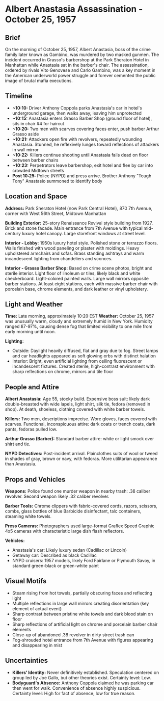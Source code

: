 # Albert Anastasia Assassination - October 25, 1957

## Brief
On the morning of October 25, 1957, Albert Anastasia, boss of the crime family later known as Gambino, was murdered by two masked gunmen. The incident occurred in Grasso's barbershop at the Park Sheraton Hotel in Manhattan while Anastasia sat in the barber's chair. The assassination, ordered by rivals Vito Genovese and Carlo Gambino, was a key moment in the American underworld power struggle and forever cemented the public image of brutal mafia executions.

## Timeline
- **~10:10:** Driver Anthony Coppola parks Anastasia's car in hotel's underground garage, then walks away, leaving him unprotected
- **~10:15:** Anastasia enters Grasso Barber Shop (ground floor of hotel), sits in chair #4 for haircut
- **~10:20:** Two men with scarves covering faces enter, push barber Arthur Grasso aside
- **~10:21:** Attackers open fire with revolvers, repeatedly wounding Anastasia. Stunned, he reflexively lunges toward reflections of attackers in wall mirror
- **~10:22:** Killers continue shooting until Anastasia falls dead on floor between barber chairs
- **~10:23:** Perpetrators leave barbershop, exit hotel and flee by car into crowded Midtown streets
- **Post 10:25:** Police (NYPD) and press arrive. Brother Anthony "Tough Tony" Anastasio summoned to identify body

## Location and Space
**Address:** Park Sheraton Hotel (now Park Central Hotel), 870 7th Avenue, corner with West 56th Street, Midtown Manhattan

**Building Exterior:** 25-story Renaissance Revival style building from 1927. Brick and stone facade. Main entrance from 7th Avenue with typical mid-century luxury hotel canopy. Large storefront windows at street level.

**Interior - Lobby:** 1950s luxury hotel style. Polished stone or terrazzo floors. Walls finished with wood paneling or plaster with moldings. Heavy upholstered armchairs and sofas. Brass standing ashtrays and warm incandescent lighting from chandeliers and sconces.

**Interior - Grasso Barber Shop:** Based on crime scene photos, bright and sterile interior. Light floor of linoleum or tiles, likely black and white checkerboard. Light-colored painted walls. Large wall mirrors opposite barber stations. At least eight stations, each with massive barber chair with porcelain base, chrome elements, and dark leather or vinyl upholstery.

## Light and Weather
**Time:** Late morning, approximately 10:20 EST
**Weather:** October 25, 1957 was unusually warm, cloudy and extremely humid in New York. Humidity ranged 87-97%, causing dense fog that limited visibility to one mile from early morning until noon.

**Lighting:**
- Outside: Daylight heavily diffused, flat and gray due to fog. Street lamps and car headlights appeared as soft glowing orbs with distinct halation
- Interior: Bright, even artificial lighting from ceiling fluorescent or incandescent fixtures. Created sterile, high-contrast environment with sharp reflections on chrome, mirrors and tile floor

## People and Attire
**Albert Anastasia:** Age 55, stocky build. Expensive boss suit: likely dark double-breasted with wide lapels, light shirt, silk tie, fedora (removed in shop). At death, shoeless, clothing covered with white barber towels.

**Killers:** Two men, descriptions imprecise. Wore gloves, faces covered with scarves. Functional, inconspicuous attire: dark coats or trench coats, dark pants, fedoras pulled low.

**Arthur Grasso (Barber):** Standard barber attire: white or light smock over shirt and tie.

**NYPD Detectives:** Post-incident arrival. Plainclothes suits of wool or tweed in shades of gray, brown or navy, with fedoras. More utilitarian appearance than Anastasia.

## Props and Vehicles
**Weapons:** Police found one murder weapon in nearby trash: .38 caliber revolver. Second weapon likely .32 caliber revolver.

**Barber Tools:** Chrome clippers with fabric-covered cords, razors, scissors, combs, glass bottles of blue Barbicide disinfectant, talc containers, steaming white towels.

**Press Cameras:** Photographers used large-format Graflex Speed Graphic 4x5 cameras with characteristic large dish flash reflectors.

**Vehicles:**
- Anastasia's car: Likely luxury sedan (Cadillac or Lincoln)
- Getaway car: Described as black Cadillac
- NYPD cruisers: 1957 models, likely Ford Fairlane or Plymouth Savoy, in standard green-black or green-white paint

## Visual Motifs
- Steam rising from hot towels, partially obscuring faces and reflecting light
- Multiple reflections in large wall mirrors creating disorientation (key element of actual event)
- Sharp contrast between pristine white towels and dark blood stain on floor
- Sharp reflections of artificial light on chrome and porcelain barber chair elements
- Close-up of abandoned .38 revolver in dirty street trash can
- Fog-shrouded hotel entrance from 7th Avenue with figures appearing and disappearing in mist

## Uncertainties
- **Killers' Identity:** Never definitively established. Speculation centered on group led by Joe Gallo, but other theories exist. Certainty level: Low.
- **Bodyguard's Absence:** Anthony Coppola claimed he was parking car then went for walk. Convenience of absence highly suspicious. Certainty level: High for fact of absence, low for true reason.